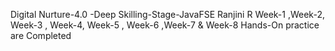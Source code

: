 Digital Nurture-4.0 -Deep Skilling-Stage-JavaFSE 
Ranjini R
Week-1 ,Week-2, Week-3 , Week-4, Week-5 , Week-6 ,Week-7 & Week-8
Hands-On practice are Completed
